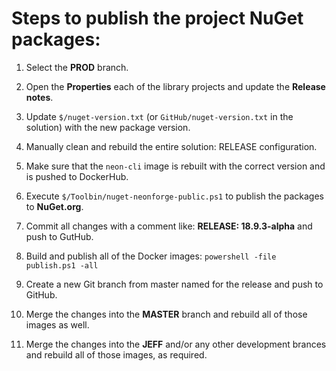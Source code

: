 # Steps to publish the project NuGet packages:

1. Select the **PROD** branch.

2. Open the **Properties** each of the library projects and update the **Release notes**.

3. Update `$/nuget-version.txt` (or `GitHub/nuget-version.txt` in the solution) with the 
   new package version.

4. Manually clean and rebuild the entire solution: RELEASE configuration.

5. Make sure that the `neon-cli` image is rebuilt with the correct version and is pushed to DockerHub.

6. Execute `$/Toolbin/nuget-neonforge-public.ps1` to publish the packages to **NuGet.org**.

7. Commit all changes with a comment like: **RELEASE: 18.9.3-alpha** and push to GutHub.

8. Build and publish all of the Docker images: `powershell -file publish.ps1 -all`

9. Create a new Git branch from master named for the release and push to GitHub.

10. Merge the changes into the **MASTER** branch and rebuild all of those images as well.

11. Merge the changes into the **JEFF** and/or any other development brances and rebuild all of those images, as required.
